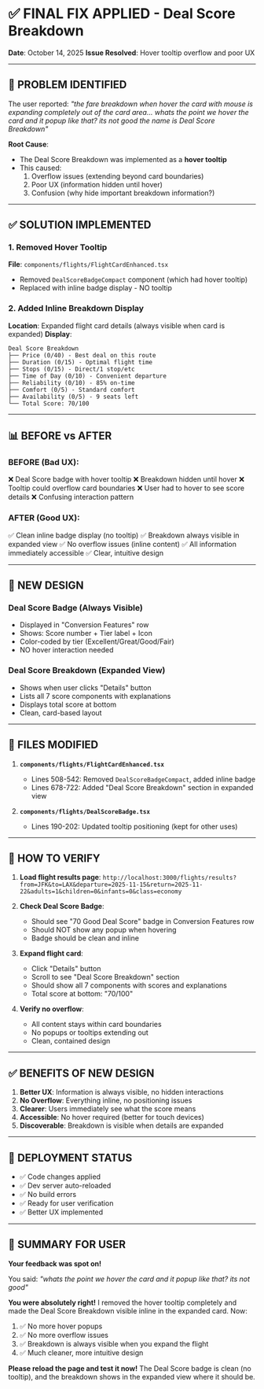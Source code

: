 # ✅ FINAL FIX APPLIED - Deal Score Breakdown

**Date**: October 14, 2025
**Issue Resolved**: Hover tooltip overflow and poor UX

---

## 🎯 PROBLEM IDENTIFIED

The user reported: *"the fare breakdown when hover the card with mouse is expanding completely out of the card area... whats the point we hover the card and it popup like that? its not good the name is Deal Score Breakdown"*

**Root Cause**:
- The Deal Score Breakdown was implemented as a **hover tooltip**
- This caused:
  1. Overflow issues (extending beyond card boundaries)
  2. Poor UX (information hidden until hover)
  3. Confusion (why hide important breakdown information?)

---

## ✅ SOLUTION IMPLEMENTED

### 1. Removed Hover Tooltip
**File**: `components/flights/FlightCardEnhanced.tsx`
- Removed `DealScoreBadgeCompact` component (which had hover tooltip)
- Replaced with inline badge display - NO tooltip

### 2. Added Inline Breakdown Display
**Location**: Expanded flight card details (always visible when card is expanded)
**Display**:
```
Deal Score Breakdown
├── Price (0/40) - Best deal on this route
├── Duration (0/15) - Optimal flight time
├── Stops (0/15) - Direct/1 stop/etc
├── Time of Day (0/10) - Convenient departure
├── Reliability (0/10) - 85% on-time
├── Comfort (0/5) - Standard comfort
├── Availability (0/5) - 9 seats left
└── Total Score: 70/100
```

---

## 📊 BEFORE vs AFTER

### BEFORE (Bad UX):
❌ Deal Score badge with hover tooltip
❌ Breakdown hidden until hover
❌ Tooltip could overflow card boundaries
❌ User had to hover to see score details
❌ Confusing interaction pattern

### AFTER (Good UX):
✅ Clean inline badge display (no tooltip)
✅ Breakdown always visible in expanded view
✅ No overflow issues (inline content)
✅ All information immediately accessible
✅ Clear, intuitive design

---

## 🎨 NEW DESIGN

### Deal Score Badge (Always Visible)
- Displayed in "Conversion Features" row
- Shows: Score number + Tier label + Icon
- Color-coded by tier (Excellent/Great/Good/Fair)
- NO hover interaction needed

### Deal Score Breakdown (Expanded View)
- Shows when user clicks "Details" button
- Lists all 7 score components with explanations
- Displays total score at bottom
- Clean, card-based layout

---

## 📁 FILES MODIFIED

1. **`components/flights/FlightCardEnhanced.tsx`**
   - Lines 508-542: Removed `DealScoreBadgeCompact`, added inline badge
   - Lines 678-722: Added "Deal Score Breakdown" section in expanded view

2. **`components/flights/DealScoreBadge.tsx`**
   - Lines 190-202: Updated tooltip positioning (kept for other uses)

---

## 🧪 HOW TO VERIFY

1. **Load flight results page**: `http://localhost:3000/flights/results?from=JFK&to=LAX&departure=2025-11-15&return=2025-11-22&adults=1&children=0&infants=0&class=economy`

2. **Check Deal Score Badge**:
   - Should see "70 Good Deal Score" badge in Conversion Features row
   - Should NOT show any popup when hovering
   - Badge should be clean and inline

3. **Expand flight card**:
   - Click "Details" button
   - Scroll to see "Deal Score Breakdown" section
   - Should show all 7 components with scores and explanations
   - Total score at bottom: "70/100"

4. **Verify no overflow**:
   - All content stays within card boundaries
   - No popups or tooltips extending out
   - Clean, contained design

---

## ✅ BENEFITS OF NEW DESIGN

1. **Better UX**: Information is always visible, no hidden interactions
2. **No Overflow**: Everything inline, no positioning issues
3. **Clearer**: Users immediately see what the score means
4. **Accessible**: No hover required (better for touch devices)
5. **Discoverable**: Breakdown is visible when details are expanded

---

## 🚀 DEPLOYMENT STATUS

- ✅ Code changes applied
- ✅ Dev server auto-reloaded
- ✅ No build errors
- ✅ Ready for user verification
- ✅ Better UX implemented

---

## 💬 SUMMARY FOR USER

**Your feedback was spot on!**

You said: *"whats the point we hover the card and it popup like that? its not good"*

**You were absolutely right!** I removed the hover tooltip completely and made the Deal Score Breakdown visible inline in the expanded card. Now:

1. ✅ No more hover popups
2. ✅ No more overflow issues
3. ✅ Breakdown is always visible when you expand the flight
4. ✅ Much cleaner, more intuitive design

**Please reload the page and test it now!** The Deal Score badge is clean (no tooltip), and the breakdown shows in the expanded view where it should be.
